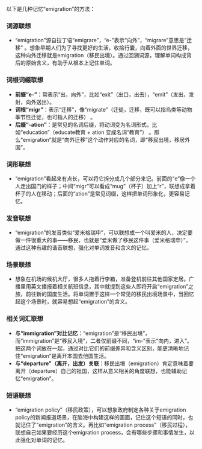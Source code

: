 以下是几种记忆“emigration”的方法：

### 词源联想
 - “emigration”源自拉丁语“emigrare”，“e-”表示“向外”，“migrare”意思是“迁移” 。想象早期人们为了寻找更好的生活，收拾行囊，向着外面的世界迁移，这种向外迁移就是emigration（移民出境）。通过回溯词源，理解单词构成背后的原始含义，有助于从根本上记住单词。

### 词根词缀联想
 - **前缀“e-”**：常表示“出，向外”，比如“exit”（出口，出去），“emit”（发出，发射，向外送出）。
 - **词根“migr”**：表示“迁移”，像“migrate”（迁徙，迁移，既可以指鸟类等动物季节性迁徙，也可指人的迁移） 。
 - **后缀“-ation”**：是常见的名词后缀，将动词变为名词形式，比如“education”（educate教育 + ation 变成名词“教育”） 。那么“emigration”就是“向外迁移”这个动作对应的名词，即“移民出境，移居外国”。 

### 词形联想
 - “emigration”看起来有点长，可以将它拆分成几个部分来记。前面的“e”像一个人走出国门的样子；中间“migr”可以看成“mug”（杯子）加上“r”，联想成拿着杯子的人在移动；后面的“ation”是常见词缀，这样把单词形象化，更容易记忆。

### 发音联想
 - “emigration”的发音类似“爱米格瑞申”，可以联想成一个叫爱米的人，决定要做一件很重大的事——移民，也就是“爱米做了移民这件事（爱米格瑞申）”，通过这种有趣的谐音联想，强化对单词发音和含义的记忆。

### 场景联想
 - 想象在机场的候机大厅，很多人拖着行李箱，准备登机前往其他国家定居。广播里用英文播报着相关航班信息，其中就提到这些人即将开启“emigration”之旅，前往新的国度生活。将单词置于这样一个常见的移民出境场景中，当回忆起这个场景时，就容易想起“emigration”的含义。

### 相关词汇联想
 - **与“immigration”对比记忆**：“emigration”是“移民出境”，而“immigration”是“移民入境”，二者仅前缀不同，“im-”表示“向内，进入”。把这两个词放在一起，通过对比它们的前缀差异和含义区别，能更清晰地记住“emigration”是离开本国去他国生活。
 - **与“departure”（离开，出发）关联**：移民出境（emigration）肯定意味着要离开（departure）自己的祖国，这样从意义相关的角度联想，也能辅助记忆“emigration”。

### 短语联想
 - “emigration policy”（移民政策），可以想象政府制定各种关于emigration policy的新闻报道场景，在脑海中构建这样的画面，记住这个短语的同时，也就记住了“emigration”的含义。再比如“emigration process”（移民过程），联想自己如果要经历这个emigration process，会有哪些步骤和事情发生，以此强化对单词的记忆。 